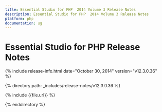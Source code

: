 ```yaml
---
title: Essential Studio for PHP  2014 Volume 3 Release Notes  
description: Essential Studio for PHP  2014 Volume 3 Release Notes  
platform: php
documentation: ug
---
```


# Essential Studio for PHP  Release Notes  

{% include release-info.html date="October 30, 2014"  version="v12.3.0.36" %} 


{% directory path: _includes/release-notes/v12.3.0.36 %}

{% include {{file.url}} %}

{% enddirectory %}